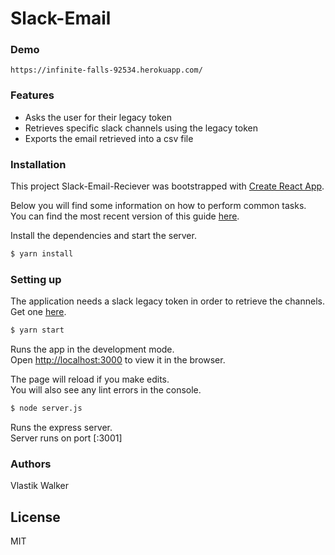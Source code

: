 # Slack-Email


### Demo
```
https://infinite-falls-92534.herokuapp.com/
```


### Features

* Asks the user for their legacy token
* Retrieves specific slack channels using the legacy token
* Exports the email retrieved into a csv file


### Installation

This project Slack-Email-Reciever was bootstrapped with [Create React App](https://github.com/facebookincubator/create-react-app).

Below you will find some information on how to perform common tasks.<br>
You can find the most recent version of this guide [here](https://github.com/facebookincubator/create-react-app/blob/master/packages/react-scripts/template/README.md).

Install the dependencies and start the server.

```sh
$ yarn install
```

### Setting up
The application needs a slack legacy token in order to retrieve the channels. Get one [here](https://api.slack.com/custom-integrations/legacy-tokens).


```sh
$ yarn start
```
Runs the app in the development mode.<br>
Open [http://localhost:3000](http://localhost:3000) to view it in the browser.

The page will reload if you make edits.<br>
You will also see any lint errors in the console.

```sh
$ node server.js
```
Runs the express server.<br>
Server runs on port [:3001]

### Authors

Vlastik Walker

## License

MIT

